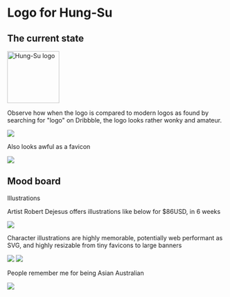 # Logo for Hung-Su

## The current state

<img src="https://raw.githubusercontent.com/hungsu/hung.su-2018/master/images/logo--black.png" alt="Hung-Su logo" title="Hung-Su" height="120" />

Observe how when the logo is compared to modern logos as found by searching for "logo" on Dribbble, the logo looks rather wonky and amateur.

<img src="https://hung.su/logo-comparison.png" />

Also looks awful as a favicon

<img src="https://hung.su/favicon-example.png" />

## Mood board

Illustrations

Artist Robert Dejesus offers illustrations like below for $86USD, in 6 weeks

<img src="https://i.ebayimg.com/images/g/f9oAAOSwU8hY5q9Z/s-l500.jpg">

Character illustrations are highly memorable, potentially web performant as SVG, and highly resizable from tiny favicons to large banners

<img src="https://www.bencodezen.io/bencodezen-logo.png" />

<img src="https://cdn.dribbble.com/users/1839419/screenshots/4832498/hi.jpg">

People remember me for being Asian Australian

<img src="https://cdn.dribbble.com/users/74401/screenshots/3706185/wombat-cartoony.png">

